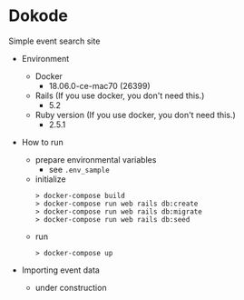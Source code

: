# Dokode
Simple event search site

* Environment
  * Docker
    * 18.06.0-ce-mac70 (26399)
  * Rails (If you use docker, you don't need this.)
    * 5.2
  * Ruby version (If you use docker, you don't need this.)
    * 2.5.1

  
* How to run
  * prepare environmental variables
      * see `.env_sample` 
  * initialize
      ```console
      > docker-compose build
      > docker-compose run web rails db:create
      > docker-compose run web rails db:migrate
      > docker-compose run web rails db:seed
      ```
  * run
      ```console
      > docker-compose up
      ```
* Importing event data
  * under construction